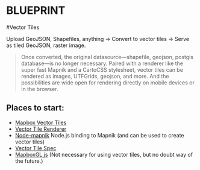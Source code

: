 

BLUEPRINT
=========

#Vector Tiles

Upload GeoJSON, Shapefiles, anything -> Convert to vector tiles -> Serve as tiled GeoJSON, raster image.

> Once converted, the original datasource—shapefile, geojson, postgis database—is no longer necessary. Paired with a renderer like the super fast Mapnik and a CartoCSS stylesheet, vector tiles can be rendered as images, UTFGrids, geojson, and more. And the possibilities are wide open for rendering directly on mobile devices or in the browser.

Places to start:
----------------
* [Mapbox Vector Tiles](https://www.mapbox.com/blog/vector-tiles/)
* [Vector Tile Renderer](https://github.com/mapbox/mapnik-vector-tile)
* [Node-mapnik](https://github.com/mapnik/node-mapnik) Node.js binding to Mapnik (and can be used to create vector tiles)
* [Vector Tile Spec](https://github.com/mapbox/vector-tile-spec/wiki/Implementations)
* [MapboxGL.js](https://github.com/mapbox/mapbox-gl-js) (Not necessary for using vector tiles, but no doubt way of the future.)